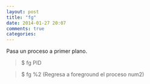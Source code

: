 ```yaml
---
layout: post
title: "fg"
date: 2014-01-27 20:07
comments: true
categories: 
---
```

Pasa un proceso a primer plano.

>$ fg PID

>$ fg %2 (Regresa a foreground el proceso num2)

